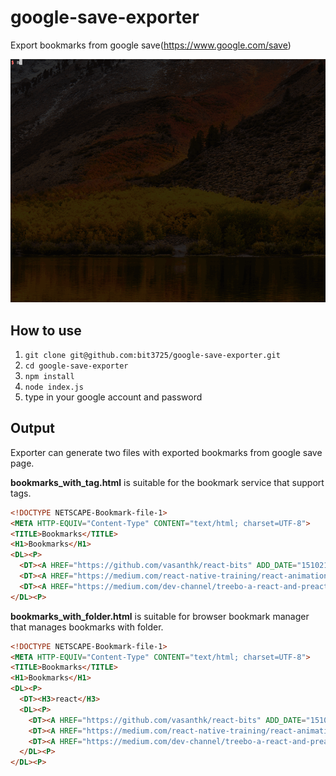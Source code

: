 # google-save-exporter
Export bookmarks from google save(https://www.google.com/save)

![screencast](https://raw.githubusercontent.com/bit3725/google-save-exporter/master/images/screencast.gif)

## How to use

1. `git clone git@github.com:bit3725/google-save-exporter.git`
2. `cd google-save-exporter`
3. `npm install`
4. `node index.js`
5. type in your google account and password

## Output

Exporter can generate two files with exported bookmarks from google save page.

**bookmarks_with_tag.html** is suitable for the bookmark service that support tags.

```html
<!DOCTYPE NETSCAPE-Bookmark-file-1>
<META HTTP-EQUIV="Content-Type" CONTENT="text/html; charset=UTF-8">
<TITLE>Bookmarks</TITLE>
<H1>Bookmarks</H1>
<DL><P>
  <DT><A HREF="https://github.com/vasanthk/react-bits" ADD_DATE="1510219014" LAST_MODIFIED="1510219019" TAGS="react">vasanthk/react-bits: ✨ React patterns, techniques, tips and tricks ✨</A>
  <DT><A HREF="https://medium.com/react-native-training/react-animations-in-depth-433e2b3f0e8e" ADD_DATE="1506659369" LAST_MODIFIED="1506840630" TAGS="react,animation">React Animations in Depth – React Native Training – Medium</A>
  <DT><A HREF="https://medium.com/dev-channel/treebo-a-react-and-preact-progressive-web-app-performance-case-study-5e4f450d5299" ADD_DATE="1506660362" LAST_MODIFIED="1506660374" TAGS="react,frontend-dev">A React And Preact Progressive Web App Performance Case Study: Treebo</A>
</DL><P>
```

**bookmarks_with_folder.html** is suitable for browser bookmark manager that manages bookmarks with folder.

```html
<!DOCTYPE NETSCAPE-Bookmark-file-1>
<META HTTP-EQUIV="Content-Type" CONTENT="text/html; charset=UTF-8">
<TITLE>Bookmarks</TITLE>
<H1>Bookmarks</H1>
<DL><P>
  <DT><H3>react</H3>
  <DL><P>
    <DT><A HREF="https://github.com/vasanthk/react-bits" ADD_DATE="1510219014" LAST_MODIFIED="1510219019">vasanthk/react-bits: ✨ React patterns, techniques, tips and tricks ✨</A>
    <DT><A HREF="https://medium.com/react-native-training/react-animations-in-depth-433e2b3f0e8e" ADD_DATE="1506659369" LAST_MODIFIED="1506840630">React Animations in Depth – React Native Training – Medium</A>
    <DT><A HREF="https://medium.com/dev-channel/treebo-a-react-and-preact-progressive-web-app-performance-case-study-5e4f450d5299" ADD_DATE="1506660362" LAST_MODIFIED="1506660374">A React And Preact Progressive Web App Performance Case Study: Treebo</A>
  </DL><P>
</DL><P>
```
